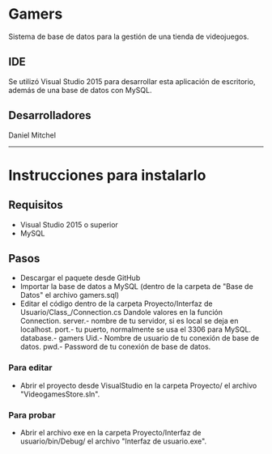 # Gamers
Sistema de base de datos para la gestión de una tienda de videojuegos.

## IDE
Se utilizó Visual Studio 2015 para desarrollar esta aplicación de escritorio, 
además de una base de datos con MySQL.

## Desarrolladores
Daniel Mitchel

---

# Instrucciones para instalarlo

## Requisitos
* Visual Studio 2015 o superior
* MySQL

## Pasos
* Descargar el paquete desde GitHub
* Importar la base de datos a MySQL (dentro de la carpeta de "Base de Datos" el archivo gamers.sql)
* Editar el código dentro de la carpeta Proyecto/Interfaz de Usuario/Class_/Connection.cs
Dandole valores en la función Connection.
server.- nombre de tu servidor, si es local se deja en localhost.
port.- tu puerto, normalmente se usa el 3306 para MySQL.
database.- gamers
Uid.- Nombre de usuario de tu conexión de base de datos.
pwd.- Password de tu conexión de base de datos.

### Para editar
* Abrir el proyecto desde VisualStudio en la carpeta Proyecto/ el archivo "VideogamesStore.sln".

### Para probar
* Abrir el archivo exe en la carpeta Proyecto/Interfaz de usuario/bin/Debug/ el archivo "Interfaz de usuario.exe".
